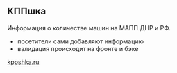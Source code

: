 ## КППшка

Информация о количестве машин на МАПП ДНР и РФ.
- посетители сами добавляют информацию 
- валидация происходит на фронте и бэке

[kppshka.ru](https://kppshka.ru)
